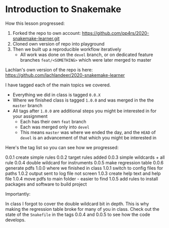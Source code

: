 # Introduction to Snakemake

How this lesson progressed:

1. Forked the repo to own account: https://github.com/pp4rs/2020-snakemake-learner.git
2. Cloned own version of repo into playground
3. Then we built up a reproducible workflow iteratively
    * All work was done on the `devel` branch, or on dedicated feature branches `feat/<SOMETHING>` which were later merged to master

Lachlan's own version of the repo is here: https://github.com/lachlandeer/2020-snakemake-learner

I have tagged each of the main topics we covered.

* Everything we did in class is tagged `0.0.X`
* Where we finished class is tagged `1.0.0` and was merged in the the `master` branch
* All tags after `1.0.0` are additional steps you might be interested in for your assignment
  * Each has their own `feat` branch
  * Each was merged only into `devel`
  * This means `master` was where we ended the day, and the `HEAD` of `devel` is an advancement of that which you might be interested in

Here's the tag list so you can see how we progressed:

0.0.1           create simple rules
0.0.2           target rules added
0.0.3           simple wildcards + all rule
0.0.4           double wildcard for instruments
0.0.5           make regression table
0.0.6           generate pdfs
1.0.0           where we finished in class
1.0.1           switch to config files for paths
1.0.2           output sent to log file not screen
1.0.3           create help text and help file
1.0.4           move pdfs to main folder - easier to find
1.0.5           add rules to install packages and software to build project

Importantly:

In class I forgot to cover the double wildcard bit in depth. 
This is why making the regression table broke for many of you in class. 
Check out the state of the `Snakefile` in the tags 0.0.4 and 0.0.5 to see how the code develops.
